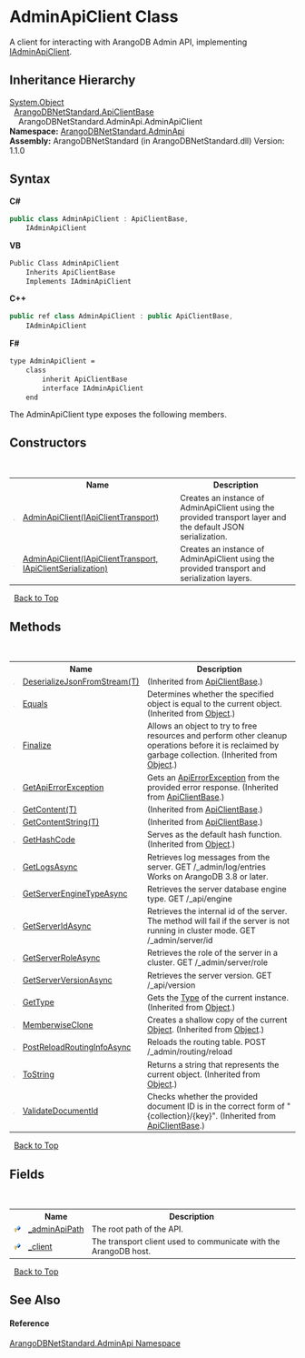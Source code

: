 # AdminApiClient Class
 

A client for interacting with ArangoDB Admin API, implementing <a href="2613b90e-a03d-71ab-8fcb-6e31e40c0efe">IAdminApiClient</a>.


## Inheritance Hierarchy
<a href="https://docs.microsoft.com/dotnet/api/system.object" target="_blank" rel="noopener noreferrer">System.Object</a><br />&nbsp;&nbsp;<a href="1e4d73ca-864e-e82d-2705-3f6909ffa824">ArangoDBNetStandard.ApiClientBase</a><br />&nbsp;&nbsp;&nbsp;&nbsp;ArangoDBNetStandard.AdminApi.AdminApiClient<br />
**Namespace:**&nbsp;<a href="f60990bb-74a0-eada-3bca-8e0016e9ca53">ArangoDBNetStandard.AdminApi</a><br />**Assembly:**&nbsp;ArangoDBNetStandard (in ArangoDBNetStandard.dll) Version: 1.1.0

## Syntax

**C#**<br />
``` C#
public class AdminApiClient : ApiClientBase, 
	IAdminApiClient
```

**VB**<br />
``` VB
Public Class AdminApiClient
	Inherits ApiClientBase
	Implements IAdminApiClient
```

**C++**<br />
``` C++
public ref class AdminApiClient : public ApiClientBase, 
	IAdminApiClient
```

**F#**<br />
``` F#
type AdminApiClient =  
    class
        inherit ApiClientBase
        interface IAdminApiClient
    end
```

The AdminApiClient type exposes the following members.


## Constructors
&nbsp;<table><tr><th></th><th>Name</th><th>Description</th></tr><tr><td>![Public method](media/pubmethod.gif "Public method")</td><td><a href="91c9338e-c5d5-68e5-8905-b62ba652dcbb">AdminApiClient(IApiClientTransport)</a></td><td>
Creates an instance of AdminApiClient using the provided transport layer and the default JSON serialization.</td></tr><tr><td>![Public method](media/pubmethod.gif "Public method")</td><td><a href="b84426a8-0f4a-04ab-615c-e6f54331feee">AdminApiClient(IApiClientTransport, IApiClientSerialization)</a></td><td>
Creates an instance of AdminApiClient using the provided transport and serialization layers.</td></tr></table>&nbsp;
<a href="#adminapiclient-class">Back to Top</a>

## Methods
&nbsp;<table><tr><th></th><th>Name</th><th>Description</th></tr><tr><td>![Protected method](media/protmethod.gif "Protected method")</td><td><a href="6433c40c-fce1-03fc-1b4c-303e659347e6">DeserializeJsonFromStream(T)</a></td><td> (Inherited from <a href="1e4d73ca-864e-e82d-2705-3f6909ffa824">ApiClientBase</a>.)</td></tr><tr><td>![Public method](media/pubmethod.gif "Public method")</td><td><a href="https://docs.microsoft.com/dotnet/api/system.object.equals#system-object-equals(system-object)" target="_blank" rel="noopener noreferrer">Equals</a></td><td>
Determines whether the specified object is equal to the current object.
 (Inherited from <a href="https://docs.microsoft.com/dotnet/api/system.object" target="_blank" rel="noopener noreferrer">Object</a>.)</td></tr><tr><td>![Protected method](media/protmethod.gif "Protected method")</td><td><a href="https://docs.microsoft.com/dotnet/api/system.object.finalize#system-object-finalize" target="_blank" rel="noopener noreferrer">Finalize</a></td><td>
Allows an object to try to free resources and perform other cleanup operations before it is reclaimed by garbage collection.
 (Inherited from <a href="https://docs.microsoft.com/dotnet/api/system.object" target="_blank" rel="noopener noreferrer">Object</a>.)</td></tr><tr><td>![Protected method](media/protmethod.gif "Protected method")</td><td><a href="4cb09346-e57e-8f69-7a27-c36bf1686139">GetApiErrorException</a></td><td>
Gets an <a href="0a4502e4-4207-2375-a5f2-66eb56e92746">ApiErrorException</a> from the provided error response.
 (Inherited from <a href="1e4d73ca-864e-e82d-2705-3f6909ffa824">ApiClientBase</a>.)</td></tr><tr><td>![Protected method](media/protmethod.gif "Protected method")</td><td><a href="46aa3cc6-d616-613c-e079-bd04cf831f6c">GetContent(T)</a></td><td> (Inherited from <a href="1e4d73ca-864e-e82d-2705-3f6909ffa824">ApiClientBase</a>.)</td></tr><tr><td>![Protected method](media/protmethod.gif "Protected method")</td><td><a href="444678d9-f9e5-5efd-39f9-fa8df947605c">GetContentString(T)</a></td><td> (Inherited from <a href="1e4d73ca-864e-e82d-2705-3f6909ffa824">ApiClientBase</a>.)</td></tr><tr><td>![Public method](media/pubmethod.gif "Public method")</td><td><a href="https://docs.microsoft.com/dotnet/api/system.object.gethashcode#system-object-gethashcode" target="_blank" rel="noopener noreferrer">GetHashCode</a></td><td>
Serves as the default hash function.
 (Inherited from <a href="https://docs.microsoft.com/dotnet/api/system.object" target="_blank" rel="noopener noreferrer">Object</a>.)</td></tr><tr><td>![Public method](media/pubmethod.gif "Public method")</td><td><a href="6940feee-7db7-0a21-07e5-e36bd72ce5dc">GetLogsAsync</a></td><td>
Retrieves log messages from the server. GET /_admin/log/entries Works on ArangoDB 3.8 or later.</td></tr><tr><td>![Public method](media/pubmethod.gif "Public method")</td><td><a href="8adeca08-c2a1-e42a-a440-577b2619756d">GetServerEngineTypeAsync</a></td><td>
Retrieves the server database engine type. GET /_api/engine</td></tr><tr><td>![Public method](media/pubmethod.gif "Public method")</td><td><a href="db0ab89a-b760-d542-2a5b-1539bd28f80f">GetServerIdAsync</a></td><td>
Retrieves the internal id of the server. The method will fail if the server is not running in cluster mode. GET /_admin/server/id</td></tr><tr><td>![Public method](media/pubmethod.gif "Public method")</td><td><a href="55132d27-ff36-6b47-dd88-2726aa6a7155">GetServerRoleAsync</a></td><td>
Retrieves the role of the server in a cluster. GET /_admin/server/role</td></tr><tr><td>![Public method](media/pubmethod.gif "Public method")</td><td><a href="9313b414-e7a7-ee80-c408-37e6eec04125">GetServerVersionAsync</a></td><td>
Retrieves the server version. GET /_api/version</td></tr><tr><td>![Public method](media/pubmethod.gif "Public method")</td><td><a href="https://docs.microsoft.com/dotnet/api/system.object.gettype#system-object-gettype" target="_blank" rel="noopener noreferrer">GetType</a></td><td>
Gets the <a href="https://docs.microsoft.com/dotnet/api/system.type" target="_blank" rel="noopener noreferrer">Type</a> of the current instance.
 (Inherited from <a href="https://docs.microsoft.com/dotnet/api/system.object" target="_blank" rel="noopener noreferrer">Object</a>.)</td></tr><tr><td>![Protected method](media/protmethod.gif "Protected method")</td><td><a href="https://docs.microsoft.com/dotnet/api/system.object.memberwiseclone#system-object-memberwiseclone" target="_blank" rel="noopener noreferrer">MemberwiseClone</a></td><td>
Creates a shallow copy of the current <a href="https://docs.microsoft.com/dotnet/api/system.object" target="_blank" rel="noopener noreferrer">Object</a>.
 (Inherited from <a href="https://docs.microsoft.com/dotnet/api/system.object" target="_blank" rel="noopener noreferrer">Object</a>.)</td></tr><tr><td>![Public method](media/pubmethod.gif "Public method")</td><td><a href="2355b73e-7d6a-5cc0-7471-50efa5e6b959">PostReloadRoutingInfoAsync</a></td><td>
Reloads the routing table. POST /_admin/routing/reload</td></tr><tr><td>![Public method](media/pubmethod.gif "Public method")</td><td><a href="https://docs.microsoft.com/dotnet/api/system.object.tostring#system-object-tostring" target="_blank" rel="noopener noreferrer">ToString</a></td><td>
Returns a string that represents the current object.
 (Inherited from <a href="https://docs.microsoft.com/dotnet/api/system.object" target="_blank" rel="noopener noreferrer">Object</a>.)</td></tr><tr><td>![Protected method](media/protmethod.gif "Protected method")</td><td><a href="2e06730e-eeec-2270-4bd5-34efbcd2015d">ValidateDocumentId</a></td><td>
Checks whether the provided document ID is in the correct form of "{collection}/{key}".
 (Inherited from <a href="1e4d73ca-864e-e82d-2705-3f6909ffa824">ApiClientBase</a>.)</td></tr></table>&nbsp;
<a href="#adminapiclient-class">Back to Top</a>

## Fields
&nbsp;<table><tr><th></th><th>Name</th><th>Description</th></tr><tr><td>![Protected field](media/protfield.gif "Protected field")</td><td><a href="b944c27c-d4cd-f369-44b3-4ad951a9b43c">_adminApiPath</a></td><td>
The root path of the API.</td></tr><tr><td>![Protected field](media/protfield.gif "Protected field")</td><td><a href="fb0f4bf9-f72e-a89a-4313-f40688839d6a">_client</a></td><td>
The transport client used to communicate with the ArangoDB host.</td></tr></table>&nbsp;
<a href="#adminapiclient-class">Back to Top</a>

## See Also


#### Reference
<a href="f60990bb-74a0-eada-3bca-8e0016e9ca53">ArangoDBNetStandard.AdminApi Namespace</a><br />